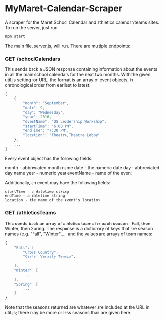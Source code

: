 # MyMaret-Calendar-Scraper
A scraper for the Maret School Calendar and athletics calendar/teams sites.
To run the server, just run

```javascript
npm start
```

The main file, server.js, will run.  There are multiple endpoints:
    
### GET /schoolCalendars

This sends back a JSON response containing information about the events in
all the main school calendars for the next two months.  With the given util.js
setting for URL, the format is an array of event objects, in chronological order
from earliest to latest:

```javascript
[
    {
        "month": "September",
        "date": 9,
        "day": "Wednesday",
        "year": 2016,
        "eventName": "US Leadership Workshop",
        "startTime": "6:00 PM",
        "endTime": "7:30 PM",
        "location": "Theatre,Theatre Lobby"
    },
    ...
]
```

Every event object has the following fields:

month - abbreviated month name
date - the numeric date
day - abbreviated day name
year - numeric year
eventName - name of the event

Additionally, an event may have the following fields:

    startTime - a datetime string
    endTime - a datetime string
    location - the name of the event's location


### GET /athleticsTeams

This sends back an array of athletics teams for each season - Fall,
then Winter, then Spring.  The response is a dictionary of keys that are season
names (e.g. "Fall", "Winter",...) and the values are arrays of team names:

```javascript
{
    "Fall": [
        "Cross Country",
        "Girls' Varsity Tennis",
        ...
    ],
    "Winter": [
        ...
    ],
    "Spring": [
        ...
    ]
}
```

Note that the seasons returned are whatever are included at the URL in util.js;
there may be more or less seasons than are given here.